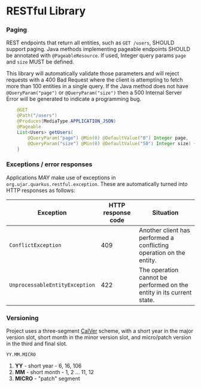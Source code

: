 # RESTful Library

### Paging

REST endpoints that return all entities, such as `GET /users`, SHOULD support paging. Java methods implementing pageable endpoints SHOULD be annotated with `@PageableResource`. If used, Integer query params `page` and `size` MUST be defined.

This library will automatically validate those parameters and will reject requests with a 400 Bad Request where the client is attempting to fetch more than 100 entities in a single query. If the Java method does not have `@QueryParam("page")` or `@QueryParam("size")` then a 500 Internal Server Error will be generated to indicate a programming bug.

```java
    @GET
    @Path("/users")
    @Produces(MediaType.APPLICATION_JSON)
    @Pageable
    List<Users> getUsers(
        @QueryParam("page") @Min(0) @DefaultValue("0") Integer page,
        @QueryParam("size") @Min(0) @DefaultValue("50") Integer size) {
    }

```

### Exceptions / error responses

Applications MAY make use of exceptions in `org.ujar.quarkus.restful.exception`. These are automatically turned into HTTP responses as follows:

| Exception                      | HTTP response code | Situation                                                             |
|--------------------------------|--------------------|-----------------------------------------------------------------------|
| `ConflictException`            | 409                | Another client has performed a conflicting operation on the entity.   |
| `UnprocessableEntityException` | 422                | The operation cannot be performed on the entity in its current state. |


### Versioning

Project uses a three-segment [CalVer](https://calver.org/) scheme, with a short year in the major version slot, short month in the minor version slot, and micro/patch version in the third
and final slot.

```
YY.MM.MICRO
```

1. **YY** - short year - 6, 16, 106
1. **MM** - short month - 1, 2 ... 11, 12
1. **MICRO** -  "patch" segment

